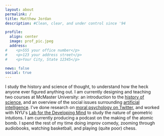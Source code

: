 ```yaml
---
layout: about
permalink: /
title: Matthew Jordan
description: #Clean, clear, and under control since '94

profile:
  align: center
  image: prof_pic.jpeg
  address:
#    <p>555 your office number</p>
#    <p>123 your address street</p>
#    <p>Your City, State 12345</p>

news: false
social: true
---
```

I study the history and science of thought, to understand how the heck anyone ever
figured anything out. I am currently designing and teaching two courses at McMaster University:
an introduction to the
<a href="https://docs.google.com/document/d/1Ncz7ULFcX3zASSr4GufMVg6jx-xnQLzNQpwmdMtZeB8/edit" target="_blank">history of science</a>,
and an overview of the social issues surrounding
<a href="https://docs.google.com/document/d/1vxDhD2yixAGMfLhbd6ncGF1gFJAenRT3AXqiu91wVo4/edit" target="_blank">artificial intelligence</a>.
I've done research on <a href="https://osf.io/cvw8s/" target="_blank">moral
psychology on Twitter</a>, and worked with NYU's <a href="https://www.labdevelopingmind.com" target="_blank">
Lab for the Developing Mind</a> to study the nature of geometric intutions. I am
currently producing a podcast on the making of the atomic bomb. I spend the rest of my
time doing improv comedy, zooming through audiobooks, watching basketball, and playing (quite poor) chess.


<!-- $$\displaystyle\oint_C \mathbf{F}\cdot \mathbf{dr} = \iint_S (\nabla \times \mathbf{F}) \cdot \mathbf{dA}$$ -->
